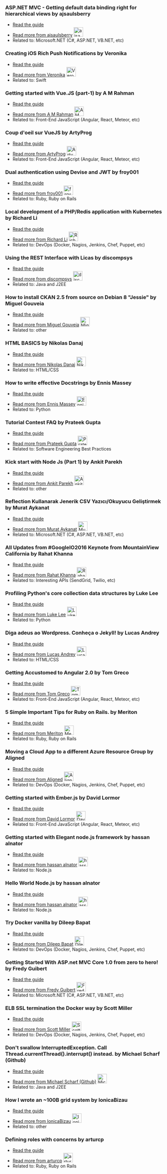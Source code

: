###  ASP.NET MVC - Getting default data binding right for hierarchical views by ajsaulsberry
- [Read the guide](https://www.pluralsight.com/guides/microsoft-net/asp-net-mvc-getting-default-data-binding-right-for-hierarchical-views?status=in-review)
- [Read more from ajsaulsberry](https://www.pluralsight.com/guides/author/ajsaulsberry) <img src="https://avatars1.githubusercontent.com/u/11444510?v=4" width="30" height="30" alt="ajsaulsberry" />
- Related to: Microsoft.NET (C#, ASP.NET, VB.NET, etc)

### Creating iOS Rich Push Notifications by Veronika
- [Read the guide](https://www.pluralsight.com/guides/swift/creating-ios-rich-push-notifications?status=in-review)
- [Read more from Veronika](https://www.pluralsight.com/guides/author/veronikahristozova) <img src="https://avatars2.githubusercontent.com/u/22590489?v=4" width="30" height="30" alt="Veronika" />
- Related to: Swift

### Getting started with Vue.JS (part-1) by A M Rahman
- [Read the guide](https://www.pluralsight.com/guides/front-end-javascript/getting-started-with-vue-js-part-1?status=in-review)
- [Read more from A M Rahman](https://www.pluralsight.com/guides/author/amrahman90) <img src="https://avatars2.githubusercontent.com/u/28068398?v=3" width="30" height="30" alt="A M Rahman" />
- Related to: Front-End JavaScript (Angular, React, Meteor, etc)

### Coup d'oeil sur VueJS by ArtyProg
- [Read the guide](https://www.pluralsight.com/guides/front-end-javascript/coup-d-oeil-sur-vuejs?status=in-review)
- [Read more from ArtyProg](https://www.pluralsight.com/guides/author/artyprog) <img src="https://avatars0.githubusercontent.com/u/3104461?v=4" width="30" height="30" alt="ArtyProg" />
- Related to: Front-End JavaScript (Angular, React, Meteor, etc)

### Dual authentication using Devise and JWT by froy001
- [Read the guide](https://www.pluralsight.com/guides/ruby-ruby-on-rails/dual-authentication-using-devise-and-jwt?status=in-review)
- [Read more from froy001](https://www.pluralsight.com/guides/author/froy001) <img src="https://avatars2.githubusercontent.com/u/1267000?v=3" width="30" height="30" alt="froy001" />
- Related to: Ruby, Ruby on Rails

### Local development of a PHP/Redis application with Kubernetes by Richard Li
- [Read the guide](https://www.pluralsight.com/guides/devops/local-development-of-a-php-redis-application-with-kubernetes?status=in-review)
- [Read more from Richard Li](https://www.pluralsight.com/guides/author/richarddli) <img src="https://avatars1.githubusercontent.com/u/10065494?v=3" width="30" height="30" alt="Richard Li" />
- Related to: DevOps (Docker, Nagios, Jenkins, Chef, Puppet, etc)

### Using the REST Interface with Licas by discompsys
- [Read the guide](https://www.pluralsight.com/guides/java-and-j2ee/using-the-rest-interface-with-licas?status=in-review)
- [Read more from discompsys](https://www.pluralsight.com/guides/author/discompsys) <img src="https://avatars.githubusercontent.com/u/20437503?v=3" width="30" height="30" alt="discompsys" />
- Related to: Java and J2EE

### How to install CKAN 2.5 from source on Debian 8 "Jessie" by Miguel Gouveia
- [Read the guide](https://www.pluralsight.com/guides/other/how-to-install-ckan-2-5-from-source-on-debian-8-jessie?status=in-review)
- [Read more from Miguel Gouveia](https://www.pluralsight.com/guides/author/miguelbgouveia) <img src="https://avatars.githubusercontent.com/u/1122917?v=3" width="30" height="30" alt="Miguel Gouveia" />
- Related to: other

### HTML BASICS by Nikolas Danaj
- [Read the guide](https://www.pluralsight.com/guides/html-css/html-basics?status=in-review)
- [Read more from Nikolas Danaj](https://www.pluralsight.com/guides/author/NIkolasDanaj) <img src="https://avatars.githubusercontent.com/u/19437693?v=3" width="30" height="30" alt="Nikolas Danaj" />
- Related to: HTML/CSS

### How to write effective Docstrings by Ennis Massey
- [Read the guide](https://www.pluralsight.com/guides/python/how-to-write-effective-docstrings?status=in-review)
- [Read more from Ennis Massey](https://www.pluralsight.com/guides/author/MicroTransactionsMatterToo) <img src="https://avatars.githubusercontent.com/u/12421108?v=3" width="30" height="30" alt="Ennis Massey" />
- Related to: Python

### Tutorial Contest FAQ by Prateek Gupta
- [Read the guide](https://www.pluralsight.com/guides/software-engineering-best-practices/tutorial-contest-faq?status=in-review)
- [Read more from Prateek Gupta](https://www.pluralsight.com/guides/author/prtkgpt) <img src="https://avatars.githubusercontent.com/u/2454349?v=3" width="30" height="30" alt="Prateek Gupta" />
- Related to: Software Engineering Best Practices

### Kick start with Node Js (Part 1) by Ankit Parekh
- [Read the guide](https://www.pluralsight.com/guides/node-js/kick-start-with-node-js-part-1?status=in-review)
- [Read more from Ankit Parekh](https://www.pluralsight.com/guides/author/AkkiParekh) <img src="https://avatars.githubusercontent.com/u/12481933?v=3" width="30" height="30" alt="Ankit Parekh" />
- Related to: other

### Reflection Kullanarak Jenerik CSV Yazıcı/Okuyucu Geliştirmek by Murat Aykanat
- [Read the guide](https://www.pluralsight.com/guides/microsoft-net/reflection-kullanarak-jenerik-csv-yazc-okuyucu-gelistirmek?status=in-review)
- [Read more from Murat Aykanat](https://www.pluralsight.com/guides/author/aykanatm) <img src="https://avatars.githubusercontent.com/u/9140297?v=3" width="30" height="30" alt="Murat Aykanat" />
- Related to: Microsoft.NET (C#, ASP.NET, VB.NET, etc)

### All Updates from #GoogleIO2016 Keynote from MountainView California by Rahat Khanna
- [Read the guide](https://www.pluralsight.com/guides/interesting-apis/all-updates-from-googleio2016-keynote-from-mountainview-california?status=in-review)
- [Read more from Rahat Khanna](https://www.pluralsight.com/guides/author/mappmechanic) <img src="https://avatars.githubusercontent.com/u/4088925?v=3" width="30" height="30" alt="Rahat Khanna" />
- Related to: Interesting APIs (SendGrid, Twilio, etc)

### Profiling Python's core collection data structures by Luke Lee
- [Read the guide](https://www.pluralsight.com/guides/python/profiling-python-s-core-collection-data-structures?status=in-review)
- [Read more from Luke Lee](https://www.pluralsight.com/guides/author/durden) <img src="https://avatars.githubusercontent.com/u/58063?v=3" width="30" height="30" alt="Luke Lee" />
- Related to: Python

### Diga adeus ao Wordpress. Conheça o Jekyll! by Lucas Andrey
- [Read the guide](https://www.pluralsight.com/guides/html-css/diga-adeus-ao-wordpress-conheca-o-jekyll?status=in-review)
- [Read more from Lucas Andrey](https://www.pluralsight.com/guides/user/andreybleme) <img src="https://avatars.githubusercontent.com/u/5385383?v=3" width="30" height="30" alt="Lucas Andrey" />
- Related to: HTML/CSS

### Getting Accustomed to Angular 2.0  by Tom Greco
- [Read the guide](https://www.pluralsight.com/guides/front-end-javascript/getting-accustomed-to-angular-2-0?status=in-review)
- [Read more from Tom Greco](https://www.pluralsight.com/guides/user/thomasjosephgreco) <img src="https://avatars.githubusercontent.com/u/6646552?v=3" width="30" height="30" alt="Tom Greco" />
- Related to: Front-End JavaScript (Angular, React, Meteor, etc)

### 5 Simple Important Tips for Ruby on Rails.  by Meriton
- [Read the guide](https://www.pluralsight.com/guides/ruby-ruby-on-rails/5-simple-important-tips-for-ruby-on-rails?status=in-review)
- [Read more from Meriton](https://www.pluralsight.com/guides/user/meriton) <img src="https://avatars.githubusercontent.com/u/2198377?v=3" width="30" height="30" alt="Meriton" />
- Related to: Ruby, Ruby on Rails

### Moving a Cloud App to a different Azure Resource Group by Aligned
- [Read the guide](https://www.pluralsight.com/guides/devops/moving-a-cloud-app-to-a-different-azure-resource-group?status=in-review)
- [Read more from Aligned](https://www.pluralsight.com/guides/user/logankd) <img src="https://avatars.githubusercontent.com/u/1636977?v=3" width="30" height="30" alt="Aligned" />
- Related to: DevOps (Docker, Nagios, Jenkins, Chef, Puppet, etc)

### Getting started with Ember.js by David Lormor
- [Read the guide](https://www.pluralsight.com/guides/front-end-javascript/getting-started-with-ember-js?status=in-review)
- [Read more from David Lormor](https://www.pluralsight.com/guides/user/davidlormor) <img src="https://avatars.githubusercontent.com/u/3712117?v=3" width="30" height="30" alt="David Lormor" />
- Related to: Front-End JavaScript (Angular, React, Meteor, etc)

### Getting started with Elegant node.js framework by hassan alnator
- [Read the guide](https://www.pluralsight.com/guides/node-js/getting-started-with-elegant-node-js-framework?status=in-review)
- [Read more from hassan alnator](https://www.pluralsight.com/guides/user/hassan-alnator) <img src="https://avatars.githubusercontent.com/u/5238896?v=3" width="30" height="30" alt="hassan alnator" />
- Related to: Node.js

### Hello World Node.js by hassan alnator
- [Read the guide](https://www.pluralsight.com/guides/node-js/hello-world-node-js?status=in-review)
- [Read more from hassan alnator](https://www.pluralsight.com/guides/user/hassan-alnator) <img src="https://avatars.githubusercontent.com/u/5238896?v=3" width="30" height="30" alt="hassan alnator" />
- Related to: Node.js

### Try Docker vanilla by Dileep Bapat
- [Read the guide](https://www.pluralsight.com/guides/devops/try-docker-vanilla?status=in-review)
- [Read more from Dileep Bapat](https://www.pluralsight.com/guides/user/dileepbapat) <img src="https://avatars.githubusercontent.com/u/633838?v=3" width="30" height="30" alt="Dileep Bapat" />
- Related to: DevOps (Docker, Nagios, Jenkins, Chef, Puppet, etc)

### Getting Started With ASP.net MVC Core 1.0 from zero to hero! by Fredy Guibert
- [Read the guide](https://www.pluralsight.com/guides/microsoft-net/getting-started-with-asp-net-mvc-core-1-0-from-zero-to-hero?status=in-review)
- [Read more from Fredy Guibert](https://www.pluralsight.com/guides/user/fredyfx) <img src="https://avatars.githubusercontent.com/u/4960023?v=3" width="30" height="30" alt="Fredy Guibert" />
- Related to: Microsoft.NET (C#, ASP.NET, VB.NET, etc)

### ELB SSL termination the Docker way by Scott Miller
- [Read the guide](https://www.pluralsight.com/guides/devops/elb-ssl-termination-the-docker-way?status=in-review)
- [Read more from Scott Miller](https://www.pluralsight.com/guides/user/smiller171) <img src="https://avatars.githubusercontent.com/u/3587913?v=3" width="30" height="30" alt="Scott Miller" />
- Related to: DevOps (Docker, Nagios, Jenkins, Chef, Puppet, etc)

### Don't swallow InterruptedException. Call Thread.currentThread().interrupt() instead. by Michael Scharf (Github)
- [Read the guide](https://www.pluralsight.com/guides/java-and-j2ee/don-t-swallow-interruptedexception-call-thread-currentthread-interrupt-instead?status=in-review)
- [Read more from Michael Scharf (Github)](https://www.pluralsight.com/guides/user/scharf) <img src="https://avatars.githubusercontent.com/u/3731059?v=3" width="30" height="30" alt="Michael Scharf (Github)" />
- Related to: Java and J2EE

### How I wrote an ~100B grid system by IonicaBizau
- [Read the guide](https://www.pluralsight.com/guides/other/how-i-wrote-an-%7E100b-grid-system?status=in-review)
- [Read more from IonicaBizau](https://www.pluralsight.com/guides/user/IonicaBizau) <img src="https://avatars.githubusercontent.com/u/2864371?v=3" width="30" height="30" alt="IonicaBizau" />
- Related to: other

### Defining roles with concerns by arturcp
- [Read the guide](https://www.pluralsight.com/guides/ruby-ruby-on-rails/defining-roles-with-concerns?status=in-review)
- [Read more from arturcp](https://www.pluralsight.com/guides/user/arturcp) <img src="https://avatars.githubusercontent.com/u/523071?v=3" width="30" height="30" alt="arturcp" />
- Related to: Ruby, Ruby on Rails